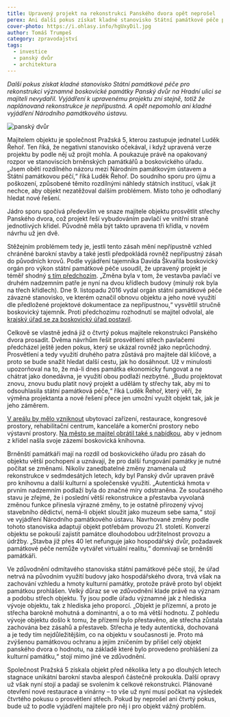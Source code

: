 ```yaml
---
title: Upravený projekt na rekonstrukci Panského dvora opět neprošel
perex: Ani další pokus získat kladné stanovisko Státní památkové péče pro rekonstrukci významné boskovické památky Panský dvůr na Hradní ulici se majiteli nevydařil.
cover-photo: https://i.ohlasy.info/hgUxyDil.jpg
author: Tomáš Trumpeš
category: zpravodajství
tags:
  - investice
  - panský dvůr
  - architektura
---
```


*Další pokus získat kladné stanovisko Státní památkové péče pro rekonstrukci významné boskovické památky Panský dvůr na Hradní ulici se majiteli nevydařil. Vyjádření k upravenému projektu zní stejně, totiž že naplánovaná rekonstrukce je nepřípustná. A opět nepomohlo ani kladné vyjádření Národního památkového ústavu.*

<img src="https://i.ohlasy.info/hgUxyDi.jpg" alt="panský dvůr" class="img-responsive img-popup" data-author="Tomáš Znamenáček">

Majitelem objektu je společnost Pražská 5, kterou zastupuje jednatel Luděk Řehoř. Ten říká, že negativní stanovisko očekával, i když upravená verze projektu by podle něj už projít mohla. A poukazuje právě na opakovaný rozpor ve stanoviscích brněnských památkářů a boskovického úřadu. „Jsem obětí rozdílného názoru mezi Národním památkovým ústavem a Státní památkovou péčí,“ říká Luděk Řehoř. Do soudního sporu pro újmu a poškození, způsobené těmito rozdílnými náhledy státních institucí, však jít nechce, aby objekt nezatěžoval dalším problémem. Místo toho je odhodlaný hledat nové řešení.

Jádro sporu spočívá především ve snaze majitele objektu prosvětlit střechy Panského dvora, což projekt řeší vybudováním pavlačí ve vnitřní straně jednotlivých křídel. Původně měla být takto upravena tři křídla, v novém návrhu už jen dvě.

Stěžejním problémem tedy je, jestli tento zásah mění nepřípustně vzhled chráněné barokní stavby a také jestli předpokládá rovněž nepřípustný zásah do původních krovů. Podle vyjádření tajemníka Davida Škvařila boskovický orgán pro výkon státní památkové péče usoudil, že upravený projekt je téměř shodný [s tím předchozím](http://www.ohlasy.info/clanky/2015/07/pansky-dvur-bez-razitka.html). „Změna byla v tom, že vestavba pavlačí ve druhém nadzemním patře  je nyní na dvou křídlech budovy (minulý rok byla na třech křídlech). Dne 9. listopadu 2016 vydal orgán státní památkové péče závazné stanovisko, ve kterém označil obnovu objektu a jeho nové využití dle předložené projektové dokumentace za nepřípustnou,“ vysvětlil stručně boskovický tajemník. Proti předchozímu rozhodnutí se majitel odvolal, ale [krajský úřad se za boskovický úřad postavil](http://www.ohlasy.info/clanky/2015/11/pansky-dvur.html).

Celkově se vlastně jedná již o čtvrtý pokus majitele rekonstrukci Panského dvora prosadit. Dvěma návrhům řešit prosvětlení střech pavlačemi předcházel ještě jeden pokus, který se ukázal rovněž jako neprůchodný. Prosvětlení a tedy využití druhého patra zůstává pro majitele dál klíčové, a proto se bude snažit hledat další cestu, jak ho dosáhnout. Už v minulosti upozorňoval na to, že má-li dnes památka ekonomicky fungovat a ne chátrat jako donedávna, je využití obou podlaží nezbytné. „Budu projektovat znovu, znovu budu platit nový projekt a udělám ty střechy tak, aby mi to odsouhlasila státní památková péče,“ říká Luděk Řehoř, který věří, že výměna projektanta a nové řešení přece jen umožní využít objekt tak, jak je jeho záměrem.

[V areálu by mělo vzniknout](http://www.ohlasy.info/clanky/2015/03/rekonstrukce-panskeho-dvora.html) ubytovací zařízení, restaurace, kongresové prostory, rehabilitační centrum, kanceláře a komerční prostory nebo výstavní prostory. [Na město se majitel obrátil také s nabídkou](http://www.ohlasy.info/clanky/2016/06/rozhovor-rehor.html), aby v jednom z křídel našla svoje zázemí boskovická knihovna.

Brněnští památkáři mají na rozdíl od boskovického úřadu pro zásah do objektu větší pochopení a uznávají, že pro další fungování památky je nutné počítat se změnami. Nikoliv zanedbatelné změny znamenala už rekonstrukce v sedmdesátých letech, kdy byl Panský dvůr upraven právě pro knihovnu a další kulturní a společenské využití. „Autentická hmota v prvním nadzemním podlaží byla do značné míry odstraněna. Ze současného stavu je zřejmé, že i poslední větší rekonstrukce a přestavba vyvolaná změnou funkce přinesla výrazné změny, to je ostatně přirozený vývoj stavebního dědictví, nemá-li objekt sloužit jako muzeum sebe sama,“ stojí ve vyjádření Národního památkového ústavu. Navrhované změny podle tohoto stanoviska adaptují objekt potřebám provozu 21. století. Konverzí objektu se pokouší zajistit památce dlouhodobou udržitelnost provozu a údržby. „Stavba již přes 40 let nefunguje jako hospodářský dvůr, požadavek památkové péče nemůže vytvářet virtuální realitu,“ domnívají se brněnští památkáři.

Ve zdůvodnění odmítavého stanoviska státní památkové péče stojí, že úřad netrvá na původním využití budovy jako hospodářského dvora, trvá  však na zachování vzhledu a hmoty kulturní památky, protože právě proto byl objekt památkou prohlášen. Velký důraz se ve zdůvodnění klade právě na význam a podobu střech objektu. Ty jsou podle úřadu významné jak z hlediska vývoje objektu, tak z hlediska jeho proporcí. „Objekt je přízemní, a proto je střecha barokně mohutná a dominantní, a o to má větší hodnotu. Z pohledu vývoje objektu došlo k tomu, že přízemí bylo přestavěno, ale střecha zůstala zachována bez zásahů a přestaveb.  Střecha je tedy autentická, dochovaná a je tedy tím nejdůležitějším, co na objektu v současnosti je. Proto má zvýšenou památkovou ochranu a jejím zničením by přišel celý objekt panského dvora o  hodnotu, na základě které bylo provedeno prohlášení za kulturní památku,“ stojí mimo jiné ve zdůvodnění.

Společnost Pražská 5 získala objekt před několika lety a po dlouhých letech stagnace unikátní barokní stavba alespoň částečně prokoukla. Další opravy už však nyní stojí a padají se svolením k celkové rekonstrukci. Plánované otevření nové restaurace a vinárny – to vše už nyní musí počkat na výsledek čtvrtého pokusu o prosvětlení střech. Pokud by neprošel ani čtvrtý pokus, bude už to podle vyjádření majitele pro něj i pro objekt vážný problém.
